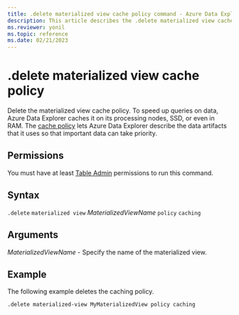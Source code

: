 ```yaml
---
title: .delete materialized view cache policy command - Azure Data Explorer
description: This article describes the .delete materialized view cache policy command in Azure Data Explorer.
ms.reviewer: yonil
ms.topic: reference
ms.date: 02/21/2023
---
```

# .delete materialized view cache policy

Delete the materialized view cache policy. To speed up queries on data, Azure Data Explorer caches it on its processing nodes, SSD, or even in RAM. The [cache policy](cachepolicy.md) lets Azure Data Explorer describe the data artifacts that it uses so that important data can take priority. 

## Permissions

You must have at least [Table Admin](access-control/role-based-access-control.md) permissions to run this command.

## Syntax

`.delete` `materialized view` *MaterializedViewName* `policy` `caching`

## Arguments

*MaterializedViewName* - Specify the name of the materialized view.

## Example

The following example deletes the caching policy.

```kusto
.delete materialized-view MyMaterializedView policy caching 
```